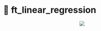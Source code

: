 # 🔮 ft_linear_regression


<p align=center><img src=https://user-images.githubusercontent.com/74905890/142940340-025ab667-17b5-42db-afae-a2d60e3cc5b4.gif></img></p>
